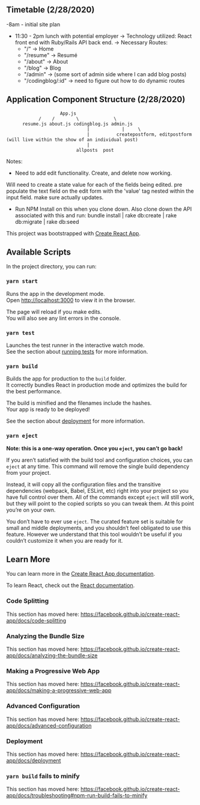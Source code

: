 ## Timetable (2/28/2020)
-8am - initial site plan
- 11:30 - 2pm lunch with potential employer
  -> Technology utilized: React front end with Ruby/Rails API back end.
  -> Necessary Routes:
    - "/" -> Home
    - "/resume" -> Resumé
    - "/about" -> About
    - "/blog" -> Blog
    - "/admin" -> (some sort of admin side where I can add blog posts)
    - "/codingblog/:id" -> need to figure out how to do dynamic routes

## Application Component Structure (2/28/2020)
                        App.js
                /    /        \             \
          resume.js about.js codingblog.js admin.js
                                  |            |     \
                                  |          createpostform, editpostform (will live within the show of an individual post)
                                  |
                              allposts  post
Notes:

- Need to add edit functionality. Create, and delete now working.

Will need to create a state value for each of the fields being edited. pre populate the text field on the edit form with the 'value' tag nested within the input field. make sure actually updates.


- Run NPM Install on this when you clone down. Also clone down the API associated with this and run: bundle install | rake db:create | rake db:migrate | rake db:seed 




This project was bootstrapped with [Create React App](https://github.com/facebook/create-react-app).

## Available Scripts

In the project directory, you can run:

### `yarn start`

Runs the app in the development mode.<br />
Open [http://localhost:3000](http://localhost:3000) to view it in the browser.

The page will reload if you make edits.<br />
You will also see any lint errors in the console.

### `yarn test`

Launches the test runner in the interactive watch mode.<br />
See the section about [running tests](https://facebook.github.io/create-react-app/docs/running-tests) for more information.

### `yarn build`

Builds the app for production to the `build` folder.<br />
It correctly bundles React in production mode and optimizes the build for the best performance.

The build is minified and the filenames include the hashes.<br />
Your app is ready to be deployed!

See the section about [deployment](https://facebook.github.io/create-react-app/docs/deployment) for more information.

### `yarn eject`

**Note: this is a one-way operation. Once you `eject`, you can’t go back!**

If you aren’t satisfied with the build tool and configuration choices, you can `eject` at any time. This command will remove the single build dependency from your project.

Instead, it will copy all the configuration files and the transitive dependencies (webpack, Babel, ESLint, etc) right into your project so you have full control over them. All of the commands except `eject` will still work, but they will point to the copied scripts so you can tweak them. At this point you’re on your own.

You don’t have to ever use `eject`. The curated feature set is suitable for small and middle deployments, and you shouldn’t feel obligated to use this feature. However we understand that this tool wouldn’t be useful if you couldn’t customize it when you are ready for it.

## Learn More

You can learn more in the [Create React App documentation](https://facebook.github.io/create-react-app/docs/getting-started).

To learn React, check out the [React documentation](https://reactjs.org/).

### Code Splitting

This section has moved here: https://facebook.github.io/create-react-app/docs/code-splitting

### Analyzing the Bundle Size

This section has moved here: https://facebook.github.io/create-react-app/docs/analyzing-the-bundle-size

### Making a Progressive Web App

This section has moved here: https://facebook.github.io/create-react-app/docs/making-a-progressive-web-app

### Advanced Configuration

This section has moved here: https://facebook.github.io/create-react-app/docs/advanced-configuration

### Deployment

This section has moved here: https://facebook.github.io/create-react-app/docs/deployment

### `yarn build` fails to minify

This section has moved here: https://facebook.github.io/create-react-app/docs/troubleshooting#npm-run-build-fails-to-minify

